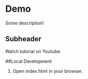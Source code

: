 # Demo

Some description!

## Subheader

Watch tutorial on Youtube.

##Local Development

1. Open index.html in your browser.
